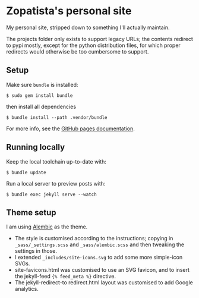 # Zopatista's personal site

My personal site, stripped down to something I'll actually maintain.

The projects folder only exists to support legacy URLs; the contents redirect
to pypi mostly, except for the python distribution files, for which proper
redirects would otherwise be too cumbersome to support.

## Setup

Make sure `bundle` is installed:

```shell
$ sudo gem install bundle
```

then install all dependencies

```shell
$ bundle install --path .vendor/bundle
```

For more info, see the [GitHub pages documentation](https://help.github.com/articles/using-jekyll-with-pages).

## Running locally

Keep the local toolchain up-to-date with:

```shell
$ bundle update
```

Run a local server to preview posts with:

```shell
$ bundle exec jekyll serve --watch
```

## Theme setup

I am using [Alembic](https://github.com/daviddarnes/alembic) as the theme. 

* The style is customised according to the instructions; copying in `_sass/_settings.scss` and `_sass/alembic.scss` and then tweaking the settings in those.
* I extended `_includes/site-icons.svg` to add some more simple-icon SVGs.
* site-favicons.html was customised to use an SVG favicon, and to insert the jekyll-feed `{% feed_meta %}` directive.
* The jekyll-redirect-to redirect.html layout was customised to add Google analytics.


